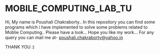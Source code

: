 # MOBILE_COMPUTING_LAB_TU
Hi,
My name is Poushali Chakraborty..
In this repository you can find some programs which i have implemented to solve some problems related to Moblie Computing..
Please have a look...
Hope you like my work... 
For any query you can mail me at- poushali.chakraborty@yahoo.in

THANK YOU :)
